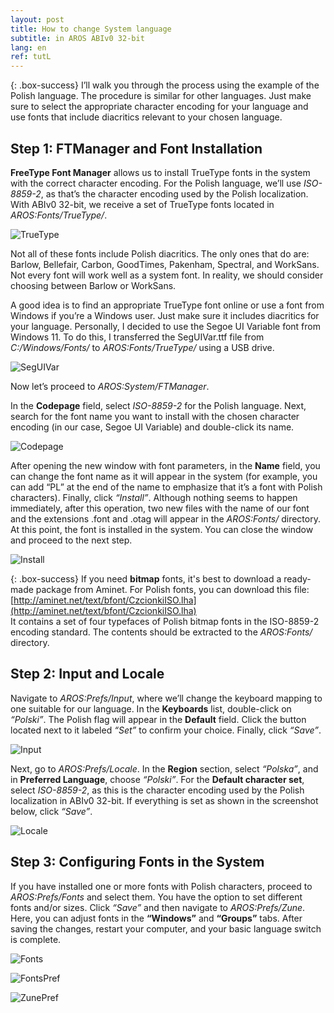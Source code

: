 ```yaml
---
layout: post
title: How to change System language
subtitle: in AROS ABIv0 32-bit
lang: en
ref: tutL
---
```


{: .box-success}
I’ll walk you through the process using the example of the Polish language. The procedure is similar for other languages. Just make sure to select the appropriate character encoding for your language and use fonts that include diacritics relevant to your chosen language.

## Step 1: FTManager and Font Installation

**FreeType Font Manager** allows us to install TrueType fonts in the system with the correct character encoding. For the Polish language, we’ll use *ISO-8859-2*, as that’s the character encoding used by the Polish localization. With ABIv0 32-bit, we receive a set of TrueType fonts located in *AROS:Fonts/TrueType/*.

![TrueType](/assets/img/lang3.jpg)

Not all of these fonts include Polish diacritics. The only ones that do are: Barlow, Bellefair, Carbon, GoodTimes, Pakenham, Spectral, and WorkSans. Not every font will work well as a system font. In reality, we should consider choosing between Barlow or WorkSans.

A good idea is to find an appropriate TrueType font online or use a font from Windows if you’re a Windows user. Just make sure it includes diacritics for your language. Personally, I decided to use the Segoe UI Variable font from Windows 11. To do this, I transferred the SegUIVar.ttf file from *C:/Windows/Fonts/* to *AROS:Fonts/TrueType/* using a USB drive.

![SegUIVar](/assets/img/lang4.jpg)

Now let’s proceed to *AROS:System/FTManager*.

In the **Codepage** field, select *ISO-8859-2* for the Polish language. Next, search for the font name you want to install with the chosen character encoding (in our case, Segoe UI Variable) and double-click its name.

![Codepage](/assets/img/lang5.jpg)

After opening the new window with font parameters, in the **Name** field, you can change the font name as it will appear in the system (for example, you can add “PL” at the end of the name to emphasize that it’s a font with Polish characters). Finally, click *“Install”*. Although nothing seems to happen immediately, after this operation, two new files with the name of our font and the extensions .font and .otag will appear in the *AROS:Fonts/* directory. At this point, the font is installed in the system. You can close the window and proceed to the next step.

![Install](/assets/img/lang6.jpg)


{: .box-success}
If you need **bitmap** fonts, it's best to download a ready-made package from Aminet. For Polish fonts, you can download this file:  
[http://aminet.net/text/bfont/CzcionkiISO.lha](http://aminet.net/text/bfont/CzcionkiISO.lha)  
It contains a set of four typefaces of Polish bitmap fonts in the ISO-8859-2 encoding standard. The contents should be extracted to the *AROS:Fonts/* directory.

## Step 2: Input and Locale

Navigate to *AROS:Prefs/Input*, where we’ll change the keyboard mapping to one suitable for our language. In the **Keyboards** list, double-click on *“Polski”*. The Polish flag will appear in the **Default** field. Click the button located next to it labeled *“Set”* to confirm your choice. Finally, click *“Save”*.

![Input](/assets/img/lang1.jpg)

Next, go to *AROS:Prefs/Locale*. In the **Region** section, select *“Polska”*, and in **Preferred Language**, choose *“Polski”*. For the **Default character set**, select *ISO-8859-2*, as this is the character encoding used by the Polish localization in ABIv0 32-bit. If everything is set as shown in the screenshot below, click *“Save”*.

![Locale](/assets/img/lang2.jpg)

## Step 3: Configuring Fonts in the System

If you have installed one or more fonts with Polish characters, proceed to *AROS:Prefs/Fonts* and select them. You have the option to set different fonts and/or sizes. Click *“Save”* and then navigate to *AROS:Prefs/Zune*. Here, you can adjust fonts in the **“Windows”** and **“Groups”** tabs. After saving the changes, restart your computer, and your basic language switch is complete.

![Fonts](/assets/img/lang7.jpg)

![FontsPref](/assets/img/lang8.jpg)

![ZunePref](/assets/img/lang9.jpg)
